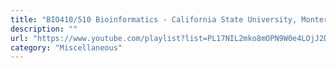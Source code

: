 ```yaml
---
title: "BIO410/510 Bioinformatics - California State University, Monterey Bay"
description: ""
url: "https://www.youtube.com/playlist?list=PL17NIL2mko8mOPN9W0e4LOjJ2Dkome7ZH"
category: "Miscellaneous"
---
```

